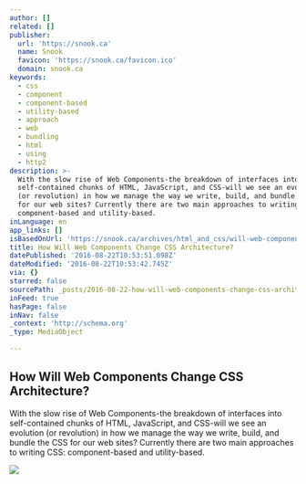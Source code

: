 ```yaml
---
author: []
related: []
publisher:
  url: 'https://snook.ca'
  name: Snook
  favicon: 'https://snook.ca/favicon.ico'
  domain: snook.ca
keywords:
  - css
  - component
  - component-based
  - utility-based
  - approach
  - web
  - bundling
  - html
  - using
  - http2
description: >-
  With the slow rise of Web Components-the breakdown of interfaces into
  self-contained chunks of HTML, JavaScript, and CSS-will we see an evolution
  (or revolution) in how we manage the way we write, build, and bundle the CSS
  for our web sites? Currently there are two main approaches to writing CSS:
  component-based and utility-based.
inLanguage: en
app_links: []
isBasedOnUrl: 'https://snook.ca/archives/html_and_css/will-web-components-change-css'
title: How Will Web Components Change CSS Architecture?
datePublished: '2016-08-22T10:53:51.098Z'
dateModified: '2016-08-22T10:53:42.745Z'
via: {}
starred: false
sourcePath: _posts/2016-08-22-how-will-web-components-change-css-architecture.md
inFeed: true
hasPage: false
inNav: false
_context: 'http://schema.org'
_type: MediaObject

---
```

<article style=""><h1>How Will Web Components Change CSS Architecture?</h1><p>With the slow rise of Web Components-the breakdown of interfaces into self-contained chunks of HTML, JavaScript, and CSS-will we see an evolution (or revolution) in how we manage the way we write, build, and bundle the CSS for our web sites? Currently there are two main approaches to writing CSS: component-based and utility-based.</p><img src="https://snk.ms/logo.gif" /></article>